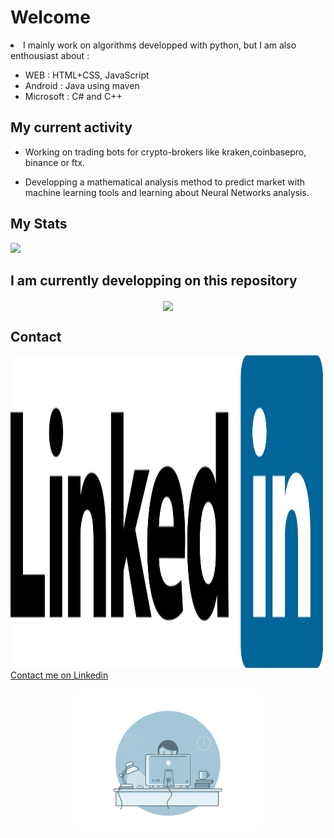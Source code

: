 # Welcome


<li> I mainly work on algorithms developped with python, but I am also enthousiast about : </li>

<ul style="list-style: url('/media/examples/rocket.svg');">
<li> WEB : HTML+CSS, JavaScript</li>
<li> Android : Java using maven </li>
<li> Microsoft : C# and C++ </li>
</ul>



My current activity
------------

- Working on trading bots for crypto-brokers like kraken,coinbasepro, binance or ftx.

- Developping a mathematical analysis method to predict market with machine learning tools and learning about Neural Networks analysis.

My Stats
------------

<p align="center">

</p>
<img src="https://github-readme-stats.vercel.app/api?username=hugodemenez&show_icons=true&title_color=ffffff&icon_color=ffffff&text_color=ffffff&bg_color=0D1117&hide=["stars"]&count_private=true">

I am currently developping on this repository
------------

<p align="center">
  <a align="left" href="https://github.com/hugodemenez/EasyTrading" title="EasyTrading"><img align="center" width="500px" src="https://github-readme-stats.vercel.app/api/pin/?username=SteinPrograms&repo=base-php-website&title_color=ffffff&icon_color=ffffff&text_color=ffffff&bg_color=0D1117"></a>
</p>

Contact
------------
<p align=center >

<a href="https://www.linkedin.com/in/hugo-demenez-6b017217a/" ><img src="https://github.com/hugodemenez/hugodemenez/blob/main/assets/linkedin.svg" alt="Linkedin_hugodemenez" height="500px" width="500px" /><br>Contact me on Linkedin</a>

</p>

<p align="center">
<img src="https://github.com/hugodemenez/hugodemenez/blob/main/assets/gif.gif" alt="coding" width="300px"  style="border-radius: 10px;"/>
</p>
